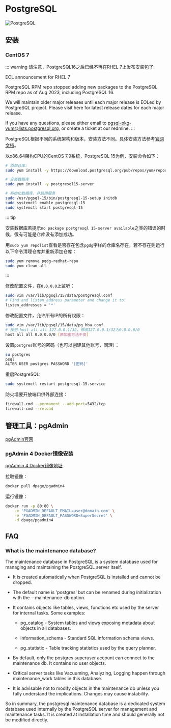 # PostgreSQL

![PostgreSQL](/images/postgresql.webp)


## 安装

### CentOS 7

::: warning
请注意，PostgreSQL16之后已经不再在RHEL 7上发布安装包了:

EOL announcement for RHEL 7

PostgreSQL RPM repo stopped adding new packages to the PostgreSQL RPM repo as of Aug 2023, including PostgreSQL 16.

We will maintain older major releases until each major release is EOLed by PostgreSQL project. Please visit here for latest release dates for each major release.

If you have any questions, please either email to pgsql-pkg-yum@lists.postgresql.org, or create a ticket at our redmine.
:::


PostgreSQL根据不同的系统架构和版本，安装方法不同。具体安装方法参考[官网文档](https://www.postgresql.org/)。

以x86_64架构CPU的CentOS 7.9系统，PostgreSQL 15为例，安装命令如下：

``` bash
# 添加仓库:
sudo yum install -y https://download.postgresql.org/pub/repos/yum/reporpms/EL-7-x86_64/pgdg-redhat-repo-latest.noarch.rpm

# 安装数据库
sudo yum install -y postgresql15-server

# 初始化数据库，并启用服务
sudo /usr/pgsql-15/bin/postgresql-15-setup initdb
sudo systemctl enable postgresql-15
sudo systemctl start postgresql-15
```

::: tip

安装数据库若提示`no package postgresql 15-server available`之类的错误的时候，很有可能是仓库没有添加成功。

用`sudo yum repolist`查看是否存在包含`pgdg`字样的仓库名存在，若不存在则运行以下命令清理仓库并重新添加仓库：

``` bash
sudo yum remove pgdg-redhat-repo
sudo yum clean all
```
:::

修改配置文件，在`0.0.0.0`上监听：

``` bash
sudo vim /var/lib/pgsql/15/data/postgresql.conf
# Find and listen_address parameter and change it to:
listen_addresses = '*'
```

修改配置文件，允许所有IP的所有权限：

``` bash
sudo vim /var/lib/pgsql/15/data/pg_hba.conf
# 找到 host all all 127.0.0.1/32，修改127.0.0.1/32为0.0.0.0/0
host all all 0.0.0.0/0 [原加密方法不变]
```

设置`postgres`账号的密码（也可以创建其他账号，同理）：

``` bash
su postgres
psql
ALTER USER postgres PASSWORD '[密码]'
```

重启PostgreSQL:

``` bash
sudo systemctl restart postgresql-15.service
```

防火墙要开放端口供外部连接：

``` bash
firewall-cmd --permanent --add-port=5432/tcp
firewall-cmd --reload
```

## 管理工具：pgAdmin

[pgAdmin官网](https://www.pgadmin.org/)

### pgAdmin 4 Docker镜像安装

[pgAdmin 4 Docker镜像地址](https://hub.docker.com/r/dpage/pgadmin4/)

拉取镜像：

``` bash
docker pull dpage/pgadmin4
```

运行镜像：

``` bash
docker run -p 80:80 \
    -e 'PGADMIN_DEFAULT_EMAIL=user@domain.com' \
    -e 'PGADMIN_DEFAULT_PASSWORD=SuperSecret' \
    -d dpage/pgadmin4
```

## FAQ

### What is the maintenance database?

The maintenance database in PostgreSQL is a system database used for managing and maintaining the PostgreSQL server itself. 

- It is created automatically when PostgreSQL is installed and cannot be dropped.

- The default name is 'postgres' but can be renamed during initialization with the --maintenance-db option.

- It contains objects like tables, views, functions etc used by the server for internal tasks. Some examples:

    - pg_catalog - System tables and views exposing metadata about objects in all databases.

    - information_schema - Standard SQL information schema views.

    - pg_statistic - Table tracking statistics used by the query planner.

- By default, only the postgres superuser account can connect to the maintenance db. It contains no user objects.

- Critical server tasks like Vacuuming, Analyzing, Logging happen through maintenance_work tables in this database. 

- It is advisable not to modify objects in the maintenance db unless you fully understand the implications. Changes may cause instability.

So in summary, the postgresql maintenance database is a dedicated system database used internally by the PostgreSQL server for management and maintenance tasks. It is created at installation time and should generally not be modified directly.